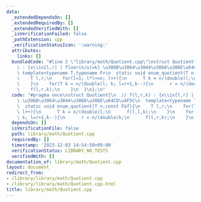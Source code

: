 ```yaml
---
data:
  _extendedDependsOn: []
  _extendedRequiredBy: []
  _extendedVerifiedWith: []
  _isVerificationFailed: false
  _pathExtension: cpp
  _verificationStatusIcon: ':warning:'
  attributes:
    links: []
  bundledCode: "#line 2 \"library/math/Quotient.cpp\"\nstruct Quotient{\n  // f(l,r,k)\
    \ : {x\\in[l,r] | floor(n/x)=k} \u306B\u3064\u3044\u3066\u306E\u64CD\u4F5C\n \
    \ template<typename T,typename F>\n  static void enum_quotient(T n,const F&f){\n\
    \    T l,r;\n    for(l=1; l*l<=n; l++){\n      T k = n/(double)l;\n      f(l,l,k);\n\
    \    }\n    for(T k = n/(double)l; k; l=r+1,k--){\n      r = n/(double)k;\n  \
    \    f(l,r,k);\n    }\n  }\n};\n"
  code: "#pragma once\nstruct Quotient{\n  // f(l,r,k) : {x\\in[l,r] | floor(n/x)=k}\
    \ \u306B\u3064\u3044\u3066\u306E\u64CD\u4F5C\n  template<typename T,typename F>\n\
    \  static void enum_quotient(T n,const F&f){\n    T l,r;\n    for(l=1; l*l<=n;\
    \ l++){\n      T k = n/(double)l;\n      f(l,l,k);\n    }\n    for(T k = n/(double)l;\
    \ k; l=r+1,k--){\n      r = n/(double)k;\n      f(l,r,k);\n    }\n  }\n};"
  dependsOn: []
  isVerificationFile: false
  path: library/math/Quotient.cpp
  requiredBy: []
  timestamp: '2023-12-03 14:54:50+09:00'
  verificationStatus: LIBRARY_NO_TESTS
  verifiedWith: []
documentation_of: library/math/Quotient.cpp
layout: document
redirect_from:
- /library/library/math/Quotient.cpp
- /library/library/math/Quotient.cpp.html
title: library/math/Quotient.cpp
---
```


